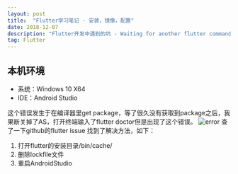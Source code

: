 ```yaml
---
layout: post  
title:  "Flutter学习笔记 - 安装，镜像，配置"  
date: 2018-12-07  
description: "Flutter开发中遇到的坑 - Waiting for another flutter command to release the startup lock"
tag: Flutter
---
```


## 本机环境
 - 系统：Windows 10 X64
 - IDE：Android Studio
 
 这个错误发生于在编译器里get package，等了很久没有获取到package之后，我果断关掉了AS，打开终端输入了flutter doctor但是出现了这个错误。
 ![error](https://img-blog.csdnimg.cn/20181207163710675.png)
查了一下github的flutter issue 找到了解决方法，如下： 
1. 打开flutter的安装目录/bin/cache/ 
2. 删除lockfile文件 
3. 重启AndroidStudio